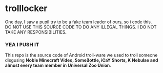 # trolllocker
One day, I saw a pupil try to be a fake team leader of ours, so i code this.
DO NOT USE THIS SOURCE CODE TO DO ANY ILLEGAL THINGS. I DO NOT TAKE ANY RESPONSIBILITIES.
### YEA I PUSH IT
This repo is the source code of Android troll-ware we used to troll someone disgusing **Noble Minecraft Video, SomeBottle, iCaY Shorts, K Nebulae and almost every team member in Universal Zoo Union**.